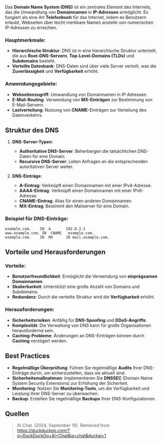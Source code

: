 Das **Domain Name System (DNS)** ist ein zentrales Element des Internets, das die Umwandlung von **Domainnamen** in **IP-Adressen** ermöglicht. Es fungiert als eine Art **Telefonbuch** für das Internet, indem es Benutzern erlaubt, Webseiten über leicht merkbare Namen anstelle von numerischen IP-Adressen zu erreichen. 

### Hauptmerkmale:
- **Hierarchische Struktur**: DNS ist in eine hierarchische Struktur unterteilt, die aus **Root-DNS-Servern**, **Top-Level-Domains (TLDs)** und **Subdomains** besteht.
- **Verteilte Datenbank**: DNS-Daten sind über viele Server verteilt, was die **Zuverlässigkeit** und **Verfügbarkeit** erhöht.

### Anwendungsgebiete:
- **Webseitenzugriff**: Umwandlung von Domainnamen in IP-Adressen.
- **E-Mail-Routing**: Verwendung von **MX-Einträgen** zur Bestimmung von E-Mail-Servern.
- **Lastverteilung**: Nutzung von **CNAME**-Einträgen zur Verteilung des Datenverkehrs.

## Struktur des DNS

1. **DNS-Server-Typen**:
   - **Authoritative DNS-Server**: Beherbergen die tatsächlichen DNS-Daten für eine Domain.
   - **Recursive DNS-Server**: Leiten Anfragen an die entsprechenden autoritativen Server weiter.

2. **DNS-Einträge**:
   - **A-Eintrag**: Verknüpft einen Domainnamen mit einer IPv4-Adresse.
   - **AAAA-Eintrag**: Verknüpft einen Domainnamen mit einer IPv6-Adresse.
   - **CNAME-Eintrag**: Alias für einen anderen Domainnamen.
   - **MX-Eintrag**: Bestimmt den Mailserver für eine Domain.

### Beispiel für DNS-Einträge:
```plaintext
example.com.    IN  A       192.0.2.1
www.example.com. IN  CNAME   example.com.
example.com.    IN  MX      10 mail.example.com.
```

## Vorteile und Herausforderungen

### Vorteile:
- **Benutzerfreundlichkeit**: Ermöglicht die Verwendung von **einprägsamen Domainnamen**.
- **Skalierbarkeit**: Unterstützt eine große Anzahl von Domains und Subdomains.
- **Redundanz**: Durch die verteilte Struktur wird die **Verfügbarkeit** erhöht.

### Herausforderungen:
- **Sicherheitsrisiken**: Anfällig für **DNS-Spoofing** und **DDoS-Angriffe**.
- **Komplexität**: Die Verwaltung von DNS kann für große Organisationen herausfordernd sein.
- **Caching-Probleme**: Änderungen an DNS-Einträgen können durch **Caching** verzögert werden.

## Best Practices

- **Regelmäßige Überprüfung**: Führen Sie regelmäßige **Audits** Ihrer DNS-Einträge durch, um sicherzustellen, dass sie aktuell sind.
- **Sicherheitsmaßnahmen**: Implementieren Sie **DNSSEC** (Domain Name System Security Extensions) zur Erhöhung der Sicherheit.
- **Monitoring**: Nutzen Sie **Monitoring-Tools**, um die Verfügbarkeit und Leistung Ihrer DNS-Server zu überwachen.
- **Backup**: Erstellen Sie regelmäßige **Backups** Ihrer DNS-Konfigurationen.

## Quellen

> AI Chat. (2024, September 19). Retrieved from https://duckduckgo.com/?q=DuckDuckGo+AI+Chat&ia=chat&duckai=1